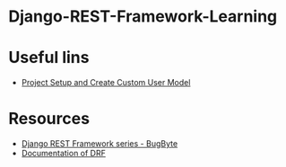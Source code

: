 # Django-REST-Framework-Learning

# Useful lins
- [Project Setup and Create Custom User Model](/notes/0_project_setup.md)

# Resources
- [Django REST Framework series - BugByte](https://www.youtube.com/watch?v=6AEvlNgRPNc&list=PL-2EBeDYMIbTLulc9FSoAXhbmXpLq2l5t&index=1)
- [Documentation of DRF](https://www.django-rest-framework.org/)